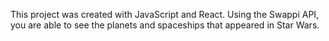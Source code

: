 This project was created with JavaScript and React. Using the Swappi API, you are able to see the planets and spaceships that appeared in Star Wars. 
